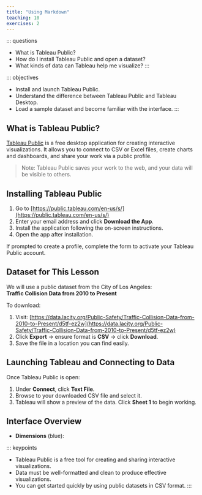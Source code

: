 ```yaml
---
title: "Using Markdown"
teaching: 10
exercises: 2
---
```


::: questions
- What is Tableau Public?
- How do I install Tableau Public and open a dataset?
- What kinds of data can Tableau help me visualize?
:::

::: objectives
- Install and launch Tableau Public.
- Understand the difference between Tableau Public and Tableau Desktop.
- Load a sample dataset and become familiar with the interface.
:::

## What is Tableau Public?

[Tableau Public](https://public.tableau.com/en-us/s/) is a free desktop application for creating interactive visualizations. It allows you to connect to CSV or Excel files, create charts and dashboards, and share your work via a public profile.

> Note: Tableau Public saves your work to the web, and your data will be visible to others.

## Installing Tableau Public

1. Go to [https://public.tableau.com/en-us/s/](https://public.tableau.com/en-us/s/)
2. Enter your email address and click **Download the App**.
3. Install the application following the on-screen instructions.
4. Open the app after installation.

If prompted to create a profile, complete the form to activate your Tableau Public account.

## Dataset for This Lesson

We will use a public dataset from the City of Los Angeles:  
**Traffic Collision Data from 2010 to Present**

To download:
1. Visit: [https://data.lacity.org/Public-Safety/Traffic-Collision-Data-from-2010-to-Present/d5tf-ez2w](https://data.lacity.org/Public-Safety/Traffic-Collision-Data-from-2010-to-Present/d5tf-ez2w)
2. Click **Export** → ensure format is **CSV** → click **Download**.
3. Save the file in a location you can find easily.

## Launching Tableau and Connecting to Data

Once Tableau Public is open:
1. Under **Connect**, click **Text File**.
2. Browse to your downloaded CSV file and select it.
3. Tableau will show a preview of the data. Click **Sheet 1** to begin working.

## Interface Overview

- **Dimensions** (blue):

::: keypoints
- Tableau Public is a free tool for creating and sharing interactive visualizations.
- Data must be well-formatted and clean to produce effective visualizations.
- You can get started quickly by using public datasets in CSV format.
:::

